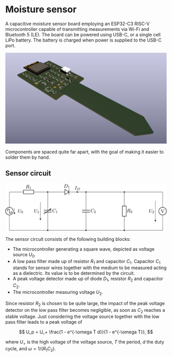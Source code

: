 # Moisture sensor

A capacitive moisture sensor board employing an ESP32-C3 RISC-V microcontroller
capable of transmitting measurements via Wi-Fi and Bluetooth 5 (LE). The board
can be powered using USB-C, or a single cell LiPo battery. The battery is
charged when power is supplied to the USB-C port.

![rendering](graphics/moisture-sensor.webp)

Components are spaced quite far apart, with the goal of making it easier to
solder them by hand.

## Sensor circuit

![rendering](graphics/sensor-circuit.png)

The sensor circuit consists of the following building blocks:
- The microcontroller generating a square wave, depicted as voltage source
  $U_0$.
- A low pass filter made up of resistor $R_1$ and capacitor $C_1$. Capacitor
  $C_1$ stands for sensor wires together with the medium to be measured acting
  as a dielectric. Its value is to be determined by the circuit.
- A peak voltage detector made up of diode $D_1$, resistor $R_2$ and capacitor
  $C_2$.
- The microcontroller measuring voltage $U_2$.

Since resistor $R_2$ is chosen to be quite large, the impact of the peak voltage
detector on the low pass filter becomes negligible, as soon as $C_2$ reaches a
stable voltage. Just considering the voltage source together with the low pass
filter leads to a peak voltage of

$$ U_p = U_+ \frac{1 - e^{-\omega T d}}{1 - e^{-\omega T}}, $$

where $U_+$ is the high voltage of the voltage source, $T$ the period, $d$ the
duty cycle, and $\omega = 1/(R_1 C_2)$.
